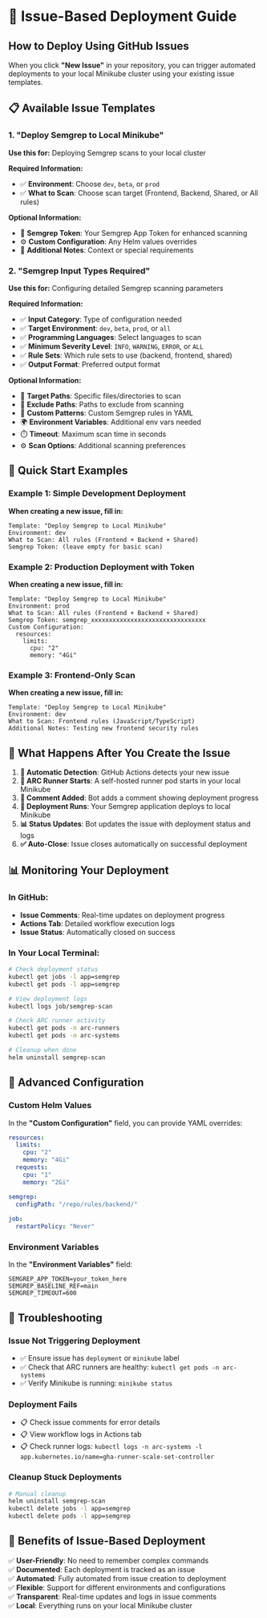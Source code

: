 # 🚀 Issue-Based Deployment Guide

## How to Deploy Using GitHub Issues

When you click **"New Issue"** in your repository, you can trigger automated deployments to your local Minikube cluster using your existing issue templates.

## 📋 Available Issue Templates

### 1. **"Deploy Semgrep to Local Minikube"**
**Use this for:** Deploying Semgrep scans to your local cluster

**Required Information:**
- ✅ **Environment**: Choose `dev`, `beta`, or `prod`
- ✅ **What to Scan**: Choose scan target (Frontend, Backend, Shared, or All rules)

**Optional Information:**
- 🔑 **Semgrep Token**: Your Semgrep App Token for enhanced scanning
- ⚙️ **Custom Configuration**: Any Helm values overrides
- 📝 **Additional Notes**: Context or special requirements

### 2. **"Semgrep Input Types Required"**
**Use this for:** Configuring detailed Semgrep scanning parameters

**Required Information:**
- ✅ **Input Category**: Type of configuration needed
- ✅ **Target Environment**: `dev`, `beta`, `prod`, or `all`
- ✅ **Programming Languages**: Select languages to scan
- ✅ **Minimum Severity Level**: `INFO`, `WARNING`, `ERROR`, or `ALL`
- ✅ **Rule Sets**: Which rule sets to use (backend, frontend, shared)
- ✅ **Output Format**: Preferred output format

**Optional Information:**
- 📁 **Target Paths**: Specific files/directories to scan
- 🚫 **Exclude Paths**: Paths to exclude from scanning
- 🔧 **Custom Patterns**: Custom Semgrep rules in YAML
- 🌍 **Environment Variables**: Additional env vars needed
- ⏱️ **Timeout**: Maximum scan time in seconds
- ⚙️ **Scan Options**: Additional scanning preferences

## 🎯 Quick Start Examples

### Example 1: Simple Development Deployment
**When creating a new issue, fill in:**
```
Template: "Deploy Semgrep to Local Minikube"
Environment: dev
What to Scan: All rules (Frontend + Backend + Shared)
Semgrep Token: (leave empty for basic scan)
```

### Example 2: Production Deployment with Token
**When creating a new issue, fill in:**
```
Template: "Deploy Semgrep to Local Minikube"
Environment: prod
What to Scan: All rules (Frontend + Backend + Shared)
Semgrep Token: semgrep_xxxxxxxxxxxxxxxxxxxxxxxxxxxxxxxx
Custom Configuration:
  resources:
    limits:
      cpu: "2"
      memory: "4Gi"
```

### Example 3: Frontend-Only Scan
**When creating a new issue, fill in:**
```
Template: "Deploy Semgrep to Local Minikube"
Environment: dev
What to Scan: Frontend rules (JavaScript/TypeScript)
Additional Notes: Testing new frontend security rules
```

## 🔄 What Happens After You Create the Issue

1. **🤖 Automatic Detection**: GitHub Actions detects your new issue
2. **🏃 ARC Runner Starts**: A self-hosted runner pod starts in your local Minikube
3. **📝 Comment Added**: Bot adds a comment showing deployment progress
4. **🚀 Deployment Runs**: Your Semgrep application deploys to local Minikube
5. **📊 Status Updates**: Bot updates the issue with deployment status and logs
6. **✅ Auto-Close**: Issue closes automatically on successful deployment

## 📊 Monitoring Your Deployment

### In GitHub:
- **Issue Comments**: Real-time updates on deployment progress
- **Actions Tab**: Detailed workflow execution logs
- **Issue Status**: Automatically closed on success

### In Your Local Terminal:
```bash
# Check deployment status
kubectl get jobs -l app=semgrep
kubectl get pods -l app=semgrep

# View deployment logs
kubectl logs job/semgrep-scan

# Check ARC runner activity
kubectl get pods -n arc-runners
kubectl get pods -n arc-systems

# Cleanup when done
helm uninstall semgrep-scan
```

## 🔧 Advanced Configuration

### Custom Helm Values
In the **"Custom Configuration"** field, you can provide YAML overrides:
```yaml
resources:
  limits:
    cpu: "2"
    memory: "4Gi"
  requests:
    cpu: "1"
    memory: "2Gi"

semgrep:
  configPath: "/repo/rules/backend/"
  
job:
  restartPolicy: "Never"
```

### Environment Variables
In the **"Environment Variables"** field:
```
SEMGREP_APP_TOKEN=your_token_here
SEMGREP_BASELINE_REF=main
SEMGREP_TIMEOUT=600
```

## 🚨 Troubleshooting

### Issue Not Triggering Deployment
- ✅ Ensure issue has `deployment` or `minikube` label
- ✅ Check that ARC runners are healthy: `kubectl get pods -n arc-systems`
- ✅ Verify Minikube is running: `minikube status`

### Deployment Fails
- 📋 Check issue comments for error details
- 📋 View workflow logs in Actions tab
- 📋 Check runner logs: `kubectl logs -n arc-systems -l app.kubernetes.io/name=gha-runner-scale-set-controller`

### Cleanup Stuck Deployments
```bash
# Manual cleanup
helm uninstall semgrep-scan
kubectl delete jobs -l app=semgrep
kubectl delete pods -l app=semgrep
```

## 🎉 Benefits of Issue-Based Deployment

✅ **User-Friendly**: No need to remember complex commands  
✅ **Documented**: Each deployment is tracked as an issue  
✅ **Automated**: Fully automated from issue creation to deployment  
✅ **Flexible**: Support for different environments and configurations  
✅ **Transparent**: Real-time updates and logs in issue comments  
✅ **Local**: Everything runs on your local Minikube cluster
